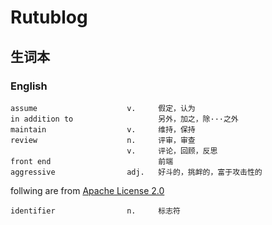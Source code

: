 # Rutublog

## 生词本

### English
```
assume                    v.     假定，认为
in addition to                   另外，加之，除···之外
maintain                  v.     维持，保持
review                    n.     评审，审查
                          v.     评论，回顾，反思
front end                        前端
aggressive                adj.   好斗的，挑衅的，富于攻击性的
```

follwing are from [Apache License 2.0](https://www.apache.org/licenses/LICENSE-2.0.html)

```
identifier                n.     标志符

```

[^identifier]: n. 标志符



